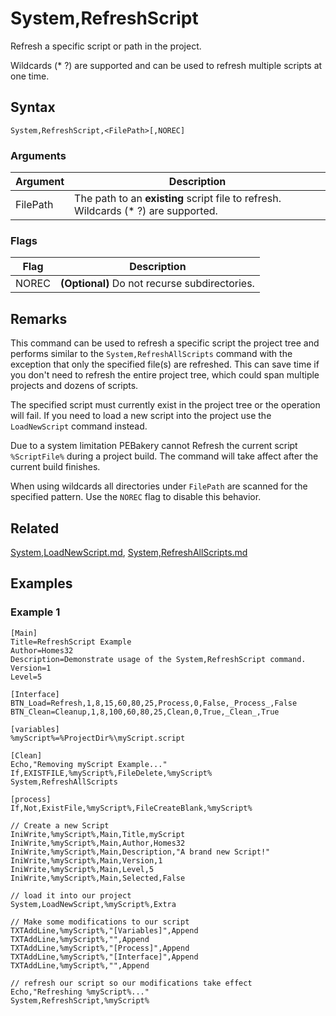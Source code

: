 # System,RefreshScript

Refresh a specific script or path in the project.

Wildcards (* ?) are supported and can be used to refresh multiple scripts at one time.

## Syntax

```pebakery
System,RefreshScript,<FilePath>[,NOREC]
```

### Arguments

| Argument | Description |
| --- | --- |
| FilePath | The path to an **existing** script file to refresh. Wildcards (* ?) are supported. |

### Flags

| Flag | Description |
| --- | --- |
| NOREC | **(Optional)** Do not recurse subdirectories. |

## Remarks

This command can be used to refresh a specific script the project tree and performs similar to the `System,RefreshAllScripts` command with the exception that only the specified file(s) are refreshed. This can save time if you don't need to refresh the entire project tree, which could span multiple projects and dozens of scripts.

The specified script must currently exist in the project tree or the operation will fail. If you need to load a new script into the project use the `LoadNewScript` command instead.

Due to a system limitation PEBakery cannot Refresh the current script `%ScriptFile%` during a project build. The command will take affect after the current build finishes.

When using wildcards all directories under `FilePath` are scanned for the specified pattern. Use the `NOREC` flag to disable this behavior. 

## Related

[System,LoadNewScript.md](./LoadNewScript.md), [System,RefreshAllScripts.md](./RefreshAllScripts.md)

## Examples

### Example 1

```pebakery
[Main]
Title=RefreshScript Example
Author=Homes32
Description=Demonstrate usage of the System,RefreshScript command.
Version=1
Level=5

[Interface]
BTN_Load=Refresh,1,8,15,60,80,25,Process,0,False,_Process_,False
BTN_Clean=Cleanup,1,8,100,60,80,25,Clean,0,True,_Clean_,True

[variables]
%myScript%=%ProjectDir%\myScript.script

[Clean]
Echo,"Removing myScript Example..."
If,EXISTFILE,%myScript%,FileDelete,%myScript%
System,RefreshAllScripts

[process]
If,Not,ExistFile,%myScript%,FileCreateBlank,%myScript%

// Create a new Script
IniWrite,%myScript%,Main,Title,myScript
IniWrite,%myScript%,Main,Author,Homes32
IniWrite,%myScript%,Main,Description,"A brand new Script!"
IniWrite,%myScript%,Main,Version,1
IniWrite,%myScript%,Main,Level,5
IniWrite,%myScript%,Main,Selected,False

// load it into our project
System,LoadNewScript,%myScript%,Extra

// Make some modifications to our script
TXTAddLine,%myScript%,"[Variables]",Append
TXTAddLine,%myScript%,"",Append
TXTAddLine,%myScript%,"[Process]",Append
TXTAddLine,%myScript%,"[Interface]",Append
TXTAddLine,%myScript%,"",Append

// refresh our script so our modifications take effect
Echo,"Refreshing %myScript%..."
System,RefreshScript,%myScript%
```